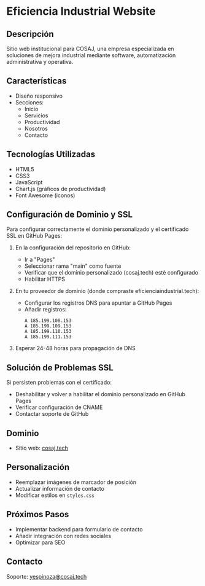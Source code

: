 # Eficiencia Industrial Website

## Descripción
Sitio web institucional para COSAJ, una empresa especializada en soluciones de mejora industrial mediante software, automatización administrativa y operativa.

## Características
- Diseño responsivo
- Secciones:
  - Inicio
  - Servicios
  - Productividad
  - Nosotros
  - Contacto

## Tecnologías Utilizadas
- HTML5
- CSS3
- JavaScript
- Chart.js (gráficos de productividad)
- Font Awesome (iconos)

## Configuración de Dominio y SSL

Para configurar correctamente el dominio personalizado y el certificado SSL en GitHub Pages:

1. En la configuración del repositorio en GitHub:
   - Ir a "Pages"
   - Seleccionar rama "main" como fuente
   - Verificar que el dominio personalizado (cosaj.tech) esté configurado
   - Habilitar HTTPS

2. En tu proveedor de dominio (donde compraste eficienciaindustrial.tech):
   - Configurar los registros DNS para apuntar a GitHub Pages
   - Añadir registros:
     ```
     A 185.199.108.153
     A 185.199.109.153
     A 185.199.110.153
     A 185.199.111.153
     ```

3. Esperar 24-48 horas para propagación de DNS

## Solución de Problemas SSL

Si persisten problemas con el certificado:
- Deshabilitar y volver a habilitar el dominio personalizado en GitHub Pages
- Verificar configuración de CNAME
- Contactar soporte de GitHub

## Dominio
- Sitio web: [cosaj.tech](https://cosaj.tech)

## Personalización
- Reemplazar imágenes de marcador de posición
- Actualizar información de contacto
- Modificar estilos en `styles.css`

## Próximos Pasos
- Implementar backend para formulario de contacto
- Añadir integración con redes sociales
- Optimizar para SEO

## Contacto
Soporte: yespinoza@cosaj.tech
